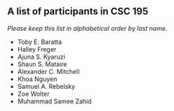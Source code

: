 A list of participants in CSC 195
---------------------------------

*Please keep this list in alphabetical order by last name.*

* Toby E. Baratta
* Halley Freger
* Ajuna S. Kyaruzi
* Shaun S. Mataire
* Alexander C. Mitchell
* Khoa Nguyen
* Samuel A. Rebelsky
* Zoe Wolter
* Muhammad Samee Zahid

